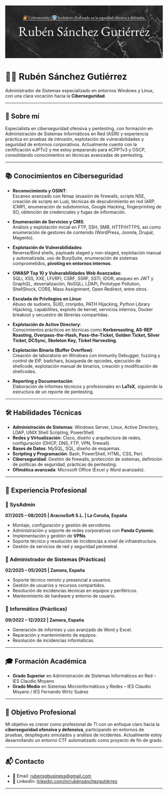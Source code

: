 ![Banner](./_banner.png)

# 👨‍💻 Rubén Sánchez Gutiérrez

Administrador de Sistemas especializado en entornos Windows y Linux, con una clara vocación hacia la **Ciberseguridad**.

---

## 📌 Sobre mí

Especialista en ciberseguridad ofensiva y pentesting, con formación en Administración de Sistemas Informáticos en Red (ASIR) y experiencia práctica en pruebas de intrusión, explotación de vulnerabilidades y seguridad de entornos corporativos.
Actualmente cuento con la certificación eJPTv2 y me estoy preparando para eCPPTv3 y OSCP, consolidando conocimientos en técnicas avanzadas de pentesting.

---
## 📚 Conocimientos en Ciberseguridad

- **Reconocimiento y OSINT**:  
  Escaneo avanzado con Nmap (evasión de firewalls, scripts NSE, creación de scripts en Lua), técnicas de descubrimiento en red (ARP, ICMP), enumeración de subdominios, Google Hacking, fingerprinting de SO, obtención de credenciales y fugas de información.  

- **Enumeración de Servicios y CMS**:  
  Análisis y explotación inicial en FTP, SSH, SMB, HTTP/HTTPS, así como enumeración de gestores de contenido (WordPress, Joomla, Drupal, Magento).  

- **Explotación de Vulnerabilidades**:  
  Reverse/Bind shells, payloads staged y non-staged, explotación manual y automatizada, uso de BurpSuite, enumeración de sistemas comprometidos, **pivoting en entornos internos**.  

- **OWASP Top 10 y Vulnerabilidades Web Avanzadas**:  
  SQLi, XSS, XXE, LFI/RFI, CSRF, SSRF, SSTI, IDOR, ataques en JWT y GraphQL, deserialización, NoSQLi, LDAPi, Prototype Pollution, ShellShock, CORS, Mass Assignment, Open Redirect, entre otros.  

- **Escalada de Privilegios en Linux**:  
  Abuso de sudoers, SUID, cronjobs, PATH Hijacking, Python Library Hijacking, capabilities, exploits de kernel, servicios internos, Docker breakout y secuestro de librerías compartidas.  

- **Explotación de Active Directory**:  
  Conocimientos prácticos en técnicas como **Kerberoasting, AS-REP Roasting, Overpass-the-Hash, Pass-the-Ticket, Golden Ticket, Silver Ticket, DCSync, Skeleton Key, Ticket Harvesting**.  

- **Explotación Binaria (Buffer Overflow)**:  
  Creación de laboratorio en Windows con Immunity Debugger, fuzzing y control de EIP, badchars, búsqueda de opcodes, ejecución de shellcode, explotación manual de binarios, creación y modificación de shellcodes.  

- **Reporting y Documentación**:  
  Elaboración de informes técnicos y profesionales en **LaTeX**, siguiendo la estructura de un reporte de pentesting.  

---

## 🛠️ Habilidades Técnicas

- **Administración de Sistemas**: Windows Server, Linux, Active Directory, LDAP, UNIX Shell Scripting, PowerShell.
- **Redes y Virtualización**: Cisco, diseño y arquitectura de redes, configuración (DHCP, DNS, FTP, VPN, firewall).
- **Bases de Datos**: MySQL, SQL, diseño de esquemas.
- **Scripting y Programación**: Bash, PowerShell, HTML, CSS, Perl.
- **Ciberseguridad**: Gestión de firewalls, protección de sistemas, definición de políticas de seguridad, prácticas de pentesting.
- **Ofimática avanzada**: Microsoft Office (Excel y Word avanzado).

---

## 💼 Experiencia Profesional

### 🏢 SysAdmin  
**07/2025 – 08/2025 | AracnoSoft S.L. | La Coruña, España**

- Montaje, configuración y gestión de servidores.  
- Administración y soporte de redes corporativas con **Panda Cytomic**.  
- Implementación y gestión de **VPNs**.  
- Soporte técnico y resolución de incidencias a nivel de infraestructura.  
- Gestión de servicios de red y seguridad perimetral. 

### 🏢 Administrador de Sistemas (Prácticas)
**02/2025 – 05/2025 | Zamora, España**

- Soporte técnico remoto y presencial a usuarios.
- Gestión de usuarios y recursos compartidos.
- Resolución de incidencias técnicas en equipos y periféricos.
- Mantenimiento de hardware y entorno de usuario.

### 🏢 Informático (Prácticas)
**09/2022 – 12/2022 | Zamora, España**

- Generación de informes y uso avanzado de Word y Excel.
- Reparación y mantenimiento de equipos.
- Resolución de incidencias informáticas.

---

## 🎓 Formación Académica

- **Grado Superior** en Administración de Sistemas Informáticos en Red – IES Claudio Moyano  
- **Grado Medio** en Sistemas Microinformáticos y Redes – IES Claudio Moyano / IES Fernando Wirtz Suárez

---

## 🎯 Objetivo Profesional

Mi objetivo es crecer como profesional de TI con un enfoque claro hacia la **ciberseguridad ofensiva y defensiva**, participando en entornos de pruebas, despliegues simulados y análisis de incidentes. Actualmente estoy desarrollando un entorno CTF automatizado como proyecto de fin de grado.

---

## 📬 Contacto

- 📧 Email: [rubensgbusiness@gmail.com](mailto:rubensgbusiness@gmail.com)
- 💼 LinkedIn: [linkedin.com/in/rubénsánchezgutiérrez](https://www.linkedin.com/in/rubénsánchezgutiérrez)

---

